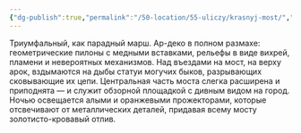 ```yaml
---
{"dg-publish":true,"permalink":"/50-location/55-uliczy/krasnyj-most/","tags":["локация/улица"]}
---
```


Триумфальный, как парадный марш. Ар-деко в полном размахе: геометрические пилоны с медными вставками, рельефы в виде вихрей, пламени и невероятных механизмов. Над въездами на мост, на верху арок, вздымаются на дыбы статуи могучих быков, разрывающих сковывающие их цепи. Центральная часть моста слегка расширена и приподнята — и служит обзорной площадкой с дивным видом на город. Ночью освещается алыми и оранжевыми прожекторами, которые отсвечивают от металлических деталей, придавая всему мосту золотисто-кровавый отлив.